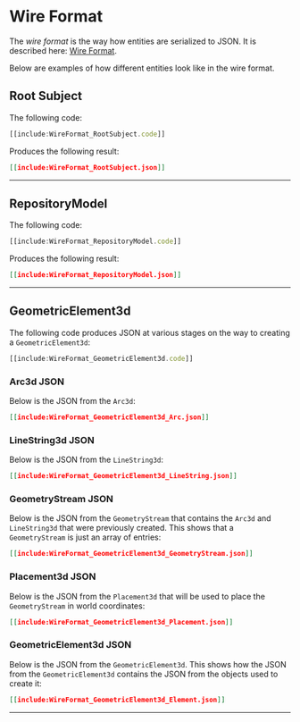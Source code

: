 # Wire Format

The *wire format* is the way how entities are serialized to JSON. It is described here: [Wire Format](./ECSQLRowFormat.md).

Below are examples of how different entities look like in the wire format.

## Root Subject

The following code:

```ts
[[include:WireFormat_RootSubject.code]]
```

Produces the following result:

```json
[[include:WireFormat_RootSubject.json]]
```

-------------------------------------------------

## RepositoryModel

The following code:

```ts
[[include:WireFormat_RepositoryModel.code]]
```

Produces the following result:

```json
[[include:WireFormat_RepositoryModel.json]]
```

-------------------------------------------------

## GeometricElement3d

The following code produces JSON at various stages on the way to creating a `GeometricElement3d`:

```ts
[[include:WireFormat_GeometricElement3d.code]]
```

### Arc3d JSON

Below is the JSON from the `Arc3d`:

```json
[[include:WireFormat_GeometricElement3d_Arc.json]]
```

### LineString3d JSON

Below is the JSON from the `LineString3d`:

```json
[[include:WireFormat_GeometricElement3d_LineString.json]]
```

### GeometryStream JSON

Below is the JSON from the `GeometryStream` that contains the `Arc3d` and `LineString3d` that were previously created.
This shows that a `GeometryStream` is just an array of entries:

```json
[[include:WireFormat_GeometricElement3d_GeometryStream.json]]
```

### Placement3d JSON

Below is the JSON from the `Placement3d` that will be used to place the `GeometryStream` in world coordinates:

```json
[[include:WireFormat_GeometricElement3d_Placement.json]]
```

### GeometricElement3d JSON

Below is the JSON from the `GeometricElement3d`.
This shows how the JSON from the `GeometricElement3d` contains the JSON from the objects used to create it:

```json
[[include:WireFormat_GeometricElement3d_Element.json]]
```

-------------------------------------------------
